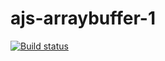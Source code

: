 # ajs-arraybuffer-1
[![Build status](https://ci.appveyor.com/api/projects/status/5ubmpta4n6b8vslt?svg=true)](https://ci.appveyor.com/project/ADeoZ/ajs-arraybuffer-1)
